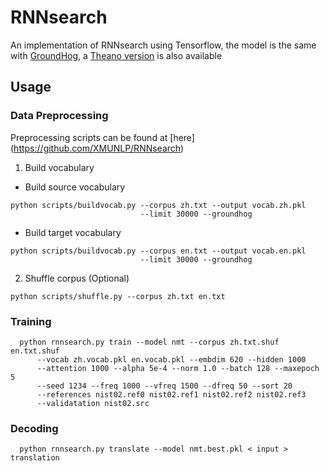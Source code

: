 # RNNsearch
An implementation of RNNsearch using Tensorflow, the model is the same
with [GroundHog](https://github.com/lisa-groundhog/GroundHog), a
[Theano version](https://github.com/XMUNLP/RNNsearch) is also available


## Usage

### Data Preprocessing
Preprocessing scripts can be found at [here]
(https://github.com/XMUNLP/RNNsearch)

1. Build vocabulary
  * Build source vocabulary
  ```
  python scripts/buildvocab.py --corpus zh.txt --output vocab.zh.pkl
                               --limit 30000 --groundhog
  ```
  * Build target vocabulary
  ```
  python scripts/buildvocab.py --corpus en.txt --output vocab.en.pkl
                               --limit 30000 --groundhog
  ```
2. Shuffle corpus (Optional)
```
python scripts/shuffle.py --corpus zh.txt en.txt
```

### Training
```
  python rnnsearch.py train --model nmt --corpus zh.txt.shuf en.txt.shuf
      --vocab zh.vocab.pkl en.vocab.pkl --embdim 620 --hidden 1000
      --attention 1000 --alpha 5e-4 --norm 1.0 --batch 128 --maxepoch 5
      --seed 1234 --freq 1000 --vfreq 1500 --dfreq 50 --sort 20
      --references nist02.ref0 nist02.ref1 nist02.ref2 nist02.ref3
      --validatation nist02.src
```
### Decoding
```
  python rnnsearch.py translate --model nmt.best.pkl < input > translation
```
